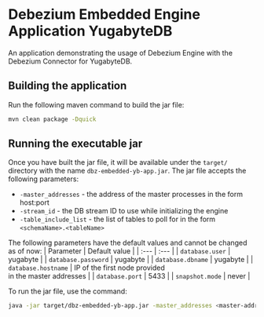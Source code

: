 # Debezium Embedded Engine Application YugabyteDB

An application demonstrating the usage of Debezium Engine with the Debezium Connector for YugabyteDB.

## Building the application

Run the following maven command to build the jar file:

```sh
mvn clean package -Dquick
```

## Running the executable jar

Once you have built the jar file, it will be available under the `target/` directory with the name `dbz-embedded-yb-app.jar`. The jar file accepts the following parameters:
* `-master_addresses` - the address of the master processes in the form host:port
* `-stream_id` - the DB stream ID to use while initializing the engine
* `-table_include_list` - the list of tables to poll for in the form `<schemaName>.<tableName>`

The following parameters have the default values and cannot be changed as of now:
| Parameter | Default value |
| :--- | :--- |
| `database.user` | yugabyte |
| `database.password` | yugabyte |
| `database.dbname` | yugabyte |
| `database.hostname` | IP of the first node provided<br>in the master addresses |
| `database.port` | 5433 |
| `snapshot.mode` | never |

To run the jar file, use the command:

```sh
java -jar target/dbz-embedded-yb-app.jar -master_addresses <master-addresses> -stream_id <stream-id> -table_include_list <table-include-list>
```